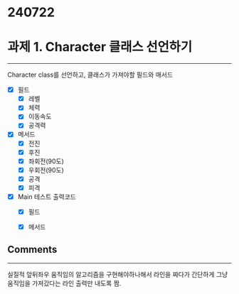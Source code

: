# 240722
# 과제 1. Character 클래스 선언하기
---

Character class를 선언하고, 클래스가 가져야할 필드와 매서드
- [x]  필드
    - [x]  레벨
    - [x]  체력
    - [x]  이동속도
    - [x]  공격력
- [x]  메서드
    - [x]  전진
    - [x]  후진
    - [x]  좌회전(90도)
    - [x]  우회전(90도)
    - [x]  공격
    - [x]  피격
- [x]  Main 테스트 출력코드
    - [x]  필드
    - [x]  메서드


## Comments

---

실질적 앞뒤좌우 움직임의 알고리즘을 구현해야하나해서 라인을 짜다가 간단하게 그냥 움직임을 가져갔다는 라인 출력만 내도록 짬.
